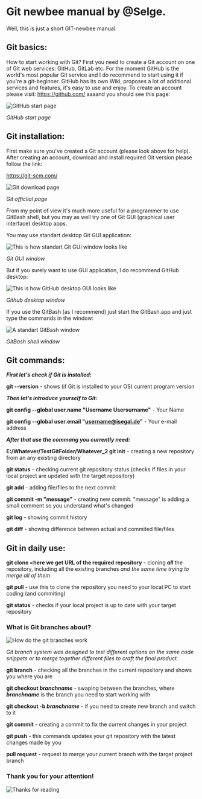 # Git newbee manual by @Selge.


Well, this is just a short GIT-newbee manual. 

## Git basics:

How to start working with Git? First you need to create a Git account on one of Git web services: GitHub, GitLab etc. 
For the moment GitHub is the world's most popular Git service and I do recommend to start using it if you're a git-beginner. GitHub has its own Wiki, proposes a lot of additional services and features, it's easy to use and enjoy. To create an account please visit: https://github.com/
aaaand you should see this page:

![GitHub start page](img/GitHub%20start%20page.png)

_GitHub start page_

## Git installation:

First make sure you've created a Git account (please look above for help).
After creating an account, download and install required Git version please follow the link:

https://git-scm.com/

![Git download page](img/Git%20download%20page.png)

_Git officlial page_

From my point of view it's much more useful for a programmer to use GitBash shell, but you may as well try one of Git GUI (graphical user interface) desktop apps.


You may use standart desktop Git GUI application:

![This is how standart Git GUI window looks like](img/Git%20GUI.png)

_Git GUI window_


But if you surely want to use GUI application, I do recommend GitHub desktop:

![This is how GitHub desktop GUI looks like](img/GitHub%20desktop%20GUI.png)

_Github desktop window_


If you use the GitBash (as I recommend) just start the GitBash.app and just type the commands in the window:

![A standart GitBash window](img/GitBash.png)

_GitBash shell window_

## Git commands:

***First let's check if Git is installed:***

**git --version** - shows (if Git is installed to your OS) current program version

***Then let's introduce yourself to Git:***

**git config --global user.name "Username Usersurname"** - Your Name

**git config --global user.email "username@isegal.de"** - Your e-mail address

***After that use the commang you currently need:***

**E:/Whatever/TestGitFolder/Whatever_2 git init** - creating a new repository from an any existing directory

**git status** - checking current git repository status (checks if files in your local project are updated with the target repository)

**git add** - adding file/files to the next commit

**git commit -m "message"** - creating new commit. "message" is adding a small comment so you understand what's changed

**git log** - showing commit history

**git diff** - showing difference between actual and commited file/files

## Git in daily use:

**git clone <here we get URL of the required repository** - cloning ***all*** the repository, including all the existing branches *and the same time trying to merge all of them*

**git pull** - use this to clone the repository you need to your local PC to start coding (and commiting)

**git status** - checks if your local project is up to date with your target repository

### What is Git branches about?
![How do the git branches work](img/git-branches-merge.png)

_Git branch system was designed to test different options on the same code snippets or to merge together different files to craft the final product._

**git branch** - checking all the branches in the current repository and shows you where you are

**git checkout ***branchname***** - swaping between the branches, where ***branchname*** is the branch you need to start working with

**git checkout -b ***branchname***** - if you need to create new branch and switch to it

**git commit** - creating a commit to fix the current changes in your project

**git push** - this commands updates your git repository with the latest changes made by you

**pull request** - request to merge your current branch with the target project branch

### Thank you for your attention!
![Thanks for reading](img/ThanksForReading.jpg)